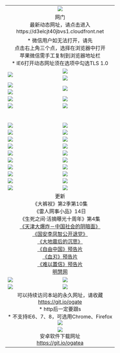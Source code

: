 ﻿<table>
  <tr></tr>
  <tr><td colspan=2 align=center><img src="https://cloud.githubusercontent.com/assets/11880933/13434984/f430fae2-e012-11e5-814f-c2df1e82b247.jpg" /></td></tr>
  <tr><td colspan=2 align=center>网门<br>最新动态网址，请点击进入
<br>https://d3elcjt40jbvs1.cloudfront.net
    </td>
  </tr>
  <tr>
    <td colspan=2 align=center>* 微信用户如无法打开，请先<br>点击右上角三个点，选择在浏览器中打开<br>苹果微信需手工复制到浏览器地址栏
    <br>* IE6打开动态网址须在选项中勾选TLS 1.0</td>
  </tr>
  <tr>
    <td rowspan=2><a href="https://d3elcjt40jbvs1.cloudfront.net/ogUP.aspx?name=11DKC.mp4&list=11DKC" target="_blank"><img src="https://d3elcjt40jbvs1.cloudfront.net/Up/11DKC1.jpg" /></a></td> 
    <td><div><a href="https://d3elcjt40jbvs1.cloudfront.net/ogUP.aspx?name=LRWS.mp4&list=LRWS" target="_blank"><img src="https://d3elcjt40jbvs1.cloudfront.net/Up/LRWS.jpg" /></a></td>
   </tr>
  <tr>
    <td><a href="https://d3elcjt40jbvs1.cloudfront.net/ogNiceVedio.aspx" target="_blank"><img src="https://d3elcjt40jbvs1.cloudfront.net/Up/11TGKDY.jpg" /></a></td>
  </tr>
  <tr>
    <td><a href="https://d3elcjt40jbvs1.cloudfront.net/ogUP.aspx?name=JQR.mp4&count=2" target="_blank"><img src="https://d3elcjt40jbvs1.cloudfront.net/Up/JQR.jpg" /></a></td>   
    <td rowspan=2><a href="https://d3elcjt40jbvs1.cloudfront.net/ogUP.aspx?name=JP.mp4&count=9" target="_blank"><img src="https://d3elcjt40jbvs1.cloudfront.net/Up/JP.jpg" /></td>
  </tr>
  <tr>
    <td><a href="https://d3elcjt40jbvs1.cloudfront.net/ogUP.aspx?name=WH.mp4" target="_blank"><img src="https://d3elcjt40jbvs1.cloudfront.net/Up/WH.jpg" /></a></td>
  </tr>
  <tr>
    <td><a href="https://d3elcjt40jbvs1.cloudfront.net/ogUP.aspx?name=SSZJ.mp4&list=SSZJ" target="_blank"><img src="https://d3elcjt40jbvs1.cloudfront.net/Up/SSZJ.jpg" /></a></td>
    <td><a href="https://d3elcjt40jbvs1.cloudfront.net/ogUP.aspx?name=1XQK.mp4&count=13" target="_blank"><img src="https://d3elcjt40jbvs1.cloudfront.net/Up/1XQK.jpg" /></a</td>
  </tr>
  <tr>
    <td><a href="https://d3elcjt40jbvs1.cloudfront.net/ogUP.aspx?name=ZY.mp4&count=2015:16" target="_blank"><img src="https://d3elcjt40jbvs1.cloudfront.net/Up/ZY.jpg" /></a</td>
    <td><a href="https://d3elcjt40jbvs1.cloudfront.net/ogUP.aspx?name=XTFY.mp4&count=B:2,A:24" target="_blank"><img src="https://d3elcjt40jbvs1.cloudfront.net/Up/XTFY.jpg" /></a></td>
  </tr>
  <!--tr>
    <td><a href="https://d3elcjt40jbvs1.cloudfront.net/ogUP.aspx?name=1LYF.mp4&count=2" target="_blank"><img src="https://cloud.githubusercontent.com/assets/11880933/13720279/6f16eb48-e83f-11e5-9556-90e9d1e24d09.jpg" /></a></td>
    <td><a href="https://d3elcjt40jbvs1.cloudfront.net/ogUP.aspx?name=1ZGC.mp4&count=6" target="_blank"><img src="https://cloud.githubusercontent.com/assets/11880933/13720281/7e0c9044-e83f-11e5-915d-d63d593fef21.jpg" /></a></td>
  </tr>
  <tr>
    <td><a href="https://d3elcjt40jbvs1.cloudfront.net/ogUP.aspx?name=1ZKM.mp4&count=3&current=3" target="_blank"><img src="https://cloud.githubusercontent.com/assets/11880933/13720283/858f1954-e83f-11e5-800b-94708d4ce09e.jpg" /></a></td>  
    <td><a href="https://d3elcjt40jbvs1.cloudfront.net/ogUP.aspx?name=1WWY.mp4&count=6&current=6" target="_blank"><img src="https://cloud.githubusercontent.com/assets/11880933/13720286/8fb0ffa6-e83f-11e5-8873-bfd1abd9ad97.jpg" /></a></td>
  </tr>
  <tr>
    <td><a href="https://d3elcjt40jbvs1.cloudfront.net/ogUP.aspx?name=10JGY.mp4&count=3" target="_blank"><img src="https://cloud.githubusercontent.com/assets/11880933/13720287/99e41986-e83f-11e5-9be2-70cc7ff44cf6.jpg" /></a></td>
    <td><a href="https://d3elcjt40jbvs1.cloudfront.net/ogUP.aspx?name=10CYS.mp4&count=2" target="_blank"><img src="https://cloud.githubusercontent.com/assets/11880933/13720292/a531a128-e83f-11e5-88ec-42f8d394e971.jpg" /></a></td>
  </tr-->
  <tr height="40">
  </tr>
  <tr>
    <td><a href="https://d3elcjt40jbvs1.cloudfront.net/ogUP.aspx?name=4SQQ.mp4&list=4SQQ" target="_blank"><img src="https://d3elcjt40jbvs1.cloudfront.net/Up/4SQQ0.jpg"/></a></td>
    <td><a href="https://d3elcjt40jbvs1.cloudfront.net/ogUP.aspx?name=4SHQ.mp4&list=4SHQ" target="_blank"><img src="https://d3elcjt40jbvs1.cloudfront.net/Up/4SHQ0.jpg"/></a></td>
  </tr>
  <tr>
    <td><a href="https://d3elcjt40jbvs1.cloudfront.net/ogUP.aspx?name=4SZG.mp4&list=4SZG" target="_blank"><img src="https://d3elcjt40jbvs1.cloudfront.net/Up/4SZG0.jpg"/></a></td>
    <td><a href="https://d3elcjt40jbvs1.cloudfront.net/ogUP.aspx?name=4SDJ.mp4&list=4SDJ" target="_blank"><img src="https://d3elcjt40jbvs1.cloudfront.net/Up/4SDJ0.jpg"/></a></td>
  </tr>
  <tr>
    <td><a href="https://d3elcjt40jbvs1.cloudfront.net/ogUP.aspx?name=4SGX.mp4&list=4SGX" target="_blank"><img src="https://d3elcjt40jbvs1.cloudfront.net/Up/4SGX0.jpg"/></a></td>
    <td><a href="https://d3elcjt40jbvs1.cloudfront.net/ogUP.aspx?name=4SHD.mp4&list=4SHD" target="_blank"><img src="https://d3elcjt40jbvs1.cloudfront.net/Up/4SHD0.jpg"/></a></td>
  </tr>
  <tr>
    <td><a href="https://d3elcjt40jbvs1.cloudfront.net/ogUP.aspx?name=4CTX.mp4&list=4CTX" target="_blank"><img src="https://d3elcjt40jbvs1.cloudfront.net/Up/4CTX0.jpg"/></a></td>
    <td><a href="https://d3elcjt40jbvs1.cloudfront.net/ogUP.aspx?name=4CWZ.mp4&list=4CWZ" target="_blank"><img src="https://d3elcjt40jbvs1.cloudfront.net/Up/4CWZ0.jpg"/></a></td>
  </tr>
  <tr>
    <td><a href="https://d3elcjt40jbvs1.cloudfront.net/onUP.aspx?name=https://d1qhweuvr3wm0g.cloudfront.net/" target="_blank"><img src="https://d3elcjt40jbvs1.cloudfront.net/Up/0DTW.jpg"/></a></td>
    <td><a href="https://d3elcjt40jbvs1.cloudfront.net/onUP.aspx?name=https://d240ns8up8earz.cloudfront.net/acenter/" target="_blank"><img src="https://d3elcjt40jbvs1.cloudfront.net/Up/0TDW.jpg" /></a></td>
  </tr>
  <tr>
    <td><a href="https://d3elcjt40jbvs1.cloudfront.net/onUP.aspx?name=https://d4508d6vomz2p.cloudfront.net/gb/nsc413.htm" target="_blank"><img src="https://d3elcjt40jbvs1.cloudfront.net/Up/0DJY.jpg" /></a></td>
    <td><a href="https://d3elcjt40jbvs1.cloudfront.net/onUP.aspx?name=https://d3bxwq7vzudb5l.cloudfront.net/xtr/gb/prog204.html" target="_blank"><img src="https://d3elcjt40jbvs1.cloudfront.net/Up/0XTR.jpg" /></a></td>
  </tr>
  <tr>
    <td><a href="https://d3elcjt40jbvs1.cloudfront.net/onUP.aspx?name=https://d3aj00iefsmfgc.cloudfront.net/" target="_blank"><img src="https://d3elcjt40jbvs1.cloudfront.net/Up/0MHW.jpg" /></a></td>
    <td><a href="https://d3elcjt40jbvs1.cloudfront.net/onUP.aspx?name=https://d1sbg9daat0zu5.cloudfront.net/" target="_blank"><img src="https://d3elcjt40jbvs1.cloudfront.net/Up/0ZJW.jpg" /></a></td>
  </tr>
  <tr>
    <td><a href="https://d3elcjt40jbvs1.cloudfront.net/ogUP.aspx?name=0FG.zip" target="_blank"><img src="https://d3elcjt40jbvs1.cloudfront.net/Up/0FG.jpg" /></a></td>
    <td><a href="https://d3elcjt40jbvs1.cloudfront.net/ogUP.aspx?name=0FGA.apk" target="_blank"><img src="https://d3elcjt40jbvs1.cloudfront.net/Up/0FGA.jpg" /></a></td>
  </tr>
  <tr>
    <td><a href="https://d3elcjt40jbvs1.cloudfront.net/ogUP.aspx?name=0U.zip" target="_blank"><img src="https://d3elcjt40jbvs1.cloudfront.net/Up/0U.jpg" /></a></td>
    <td><a href="https://d3elcjt40jbvs1.cloudfront.net/ogUP.aspx?name=0UA.apk" target="_blank"><img src="https://d3elcjt40jbvs1.cloudfront.net/Up/0UA.jpg" /></a></td>
  </tr>
  <tr>
    <td><a href="https://d3elcjt40jbvs1.cloudfront.net/ogUP.aspx?name=0iPPOTV.zip" target="_blank"><img src="https://d3elcjt40jbvs1.cloudfront.net/Up/0iPPOTV.jpg" /></a></td>
    <td><a href="https://d3elcjt40jbvs1.cloudfront.net/ogUP.aspx?name=0iNTD.apk" target="_blank"><img src="https://d3elcjt40jbvs1.cloudfront.net/Up/0iNTD.jpg" /></a></td>
  </tr>
  <tr>
    <td colspan=2 align=center>更新<br>
      《大裤衩》第2季第10集<br>
      《雷人网事小品》14日<br>
      《生死之间·活摘曝光十周年》第4集</a><br>
      <a href="https://d3elcjt40jbvs1.cloudfront.net/ogUP.aspx?name=4TJDBZ.mp4" target="_blank">《天津大爆炸－中国社会的阴暗面》</a><br>
      <a href="https://d3elcjt40jbvs1.cloudfront.net/ogUP.aspx?name=4LFZ.mp4" target="_blank">《国安李凤智公开退党》</a><br>
      <a href="https://d3elcjt40jbvs1.cloudfront.net/ogUP.aspx?name=4DDZHDCS.mp4" target="_blank">《大地震后的沉思》</a><br>
      <a href="https://d3elcjt40jbvs1.cloudfront.net/ogUP.aspx?name=11ZYZG0.mp4" target="_blank">《自由中国》预告片</a><br>
      <a href="https://d3elcjt40jbvs1.cloudfront.net/ogUP.aspx?name=11XR.mp4" target="_blank">《血刃》预告片</a><br>
      <a href="https://d3elcjt40jbvs1.cloudfront.net/ogUP.aspx?name=11NYZX.mp4&count=2" target="_blank">《难以置信》预告片</a><br>
      <a href="https://d3elcjt40jbvs1.cloudfront.net/onUP.aspx?name=https://www.minghui.org/" target="_blank">明慧网</a></td>
    </td>
  </tr>
  <tr>
    <td><a href="https://d3elcjt40jbvs1.cloudfront.net/ogNice.aspx" target="_blank"><img src="https://cloud.githubusercontent.com/assets/11880933/13720378/f84bb392-e841-11e5-8739-815049dd6ff8.jpg" /></a></td>
    <td><a href="https://d3elcjt40jbvs1.cloudfront.net/onCO.aspx?ob=600%E4%BA%8B%E7%89%A9&op=%E5%A2%9E%E5%88%A0%E6%94%B9&args=WH1~%23%E7%B1%BB%E5%9E%8B6%E6%96%B0%E9%97%BB%7c%23%E7%B1%BB%E5%9E%8B6%E8%AF%84%E8%AE%BA&mode=" target="_blank"><img src="https://cloud.githubusercontent.com/assets/11880933/13720380/04d76a16-e842-11e5-8833-e627daa88802.jpg" /></a></td> 
  </tr>
  <tr>
    <td><a href="https://d3elcjt40jbvs1.cloudfront.net/ogDY.aspx" target="_blank"><img src="https://cloud.githubusercontent.com/assets/11880933/13720384/11817090-e842-11e5-9571-7dc2f1af9f42.jpg" /></a></td>
    <td><a href="https://d3elcjt40jbvs1.cloudfront.net/ogST.aspx" target="_blank"><img src="https://cloud.githubusercontent.com/assets/11880933/13720385/1467ea3c-e842-11e5-86df-c96c9a556aaf.jpg" /></a></td> 
  </tr>
  <!--tr>
    <td colspan=2 align=center>
      <微信可扫描以下临时二维码<br/>https://bit.ly/1mBQHW8<br/><a href="https://d3elcjt40jbvs1.cloudfront.net/Up/0WMGDL3.png" target="_blank"><img src="https://d3elcjt40jbvs1.cloudfront.net/Up/0WMGD3.png"/></a>
  </tr-->
  <tr>
    <td colspan=2 align=center>可以持续访问本站的永久网址，请收藏<br/><a href="https://git.io/ogate" target="_blank">https://git.io/ogate</a><br/>* http后一定要跟s<br/>* 不支持IE6、7、8，可选用Chrome、Firefox<br/><a href="https://d3elcjt40jbvs1.cloudfront.net/Up/0WMGDL2.png" target="_blank"><img src="https://d3elcjt40jbvs1.cloudfront.net/Up/0WMGD2.png"/></a></td>
  </tr>
  <tr>
    <td colspan=2 align=center><a href="https://d3elcjt40jbvs1.cloudfront.net/ogUP.aspx?name=0oGate.apk" target="_blank"><img src="https://cloud.githubusercontent.com/assets/11880933/13720399/75e143ee-e842-11e5-9f0a-1421f423c80f.jpg" /></a><br>安卓软件下载网址<br><a href="https://git.io/ogatea">https://git.io/ogatea</a></td>
  </tr>
  <!--tr>
    <td colspan=2 align=center>可能失效的动态网址
    </td>
  </tr-->
</table>
